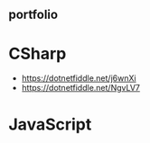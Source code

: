 ## portfolio
# CSharp
- https://dotnetfiddle.net/j6wnXi
- https://dotnetfiddle.net/NgvLV7

# JavaScript

